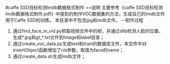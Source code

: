 #caffe SSD目标检测lmdb数据格式制作
==说明
主要参考《caffe SSD目标检测lmdb数据格式制作.pdf》中提到的制作VOC数据集的方法，生成自己的lmdb文件用于Caffe SSD的训练。
本目录中不包含jpg和mdb文件。
--制作过程
1. 通过find_face_in_vid.py抓取视频文件中的帧，并通过dlib检测人脸的位置，生成*.jpg和gt_*.txt文件到Image和label目录；
2. 通过create_voc_data.py生成test和train的数据库文件，本文件中对insertObject函数增加了cls参数，取值为face的name；
3. 通过create_data.sh生成lmdb文件；


